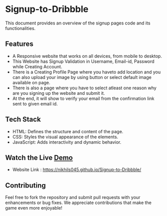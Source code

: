 # Signup-to-Dribbble

This document provides an overview of the signup pages code and its functionalities.

## Features

- A Responsive website that works on all devices, from mobile to desktop.
- This Website has Signup Validation in Username, Email-id, Password while Creating
  Account.
- There is a Creating Profile Page where you haveto add location and you can also
  upload your image by using button or select default image available on page.
- There is also a page where you have to select atleast one reason why are you
  signing up the website and submit it.
- At the end, it will show to verify your email from the confirmation link sent to
  given email id.

## Tech Stack

- HTML: Defines the structure and content of the page.
- CSS: Styles the visual appearance of the elements.
- JavaScript: Adds interactivity and dynamic behavior.

## Watch the Live [Demo](https://nikhils045.github.io/Signup-to-Dribbble/)

- Website Link : https://nikhils045.github.io/Signup-to-Dribbble/

## Contributing

Feel free to fork the repository and submit pull requests with your enhancements or
bug fixes. We appreciate contributions that make the game even more enjoyable!
